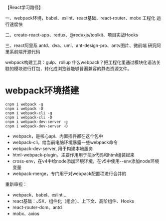 【React学习路径】

一、webpack环境，babel、eslint、react基础、react-router、mobx
	工程化
	运行速度快

二、create-react-app、redux、@reduxjs/toolkit、项目实战Hooks

三、react阿里系 antd、dva、umi、ant-design-pro、antv图片、微前端
	研究阿里系前端开源代码


webpack构建工具：gulp、rollup
什么webpack？把工程化里通过模块化语法关联的模块进行打包，转化成浏览器能够普遍兼容的静态资源文件。

# webpack环境搭建

```
cnpm i webpack -g
cnpm i webpack -D
cnpm i webpack-cli -g
cnpm i webpack-cli -D
cnpm i webpack-dev-server -g
cnpm i webpack-dev-server -D
```
- webpack，是核心api、内置插件都在这个包中
- webpack-cli，给当前电脑环境暴露一些webpack命令
- webpack-dev-server, 用于构建本地服务
- html-webpack-plugin，主要作用用于把js代码和html组装起来
- cross-env，在v4中给node添加环境环境，在v5中使用--env添加node环境变量
- webpack-merge，专门用于对webpack配置项进行合并的


重新审视：
- webpack、babel、eslint...
- react基础：JSX、组件化（组合）、上下文、高阶组件、Hooks
- react-router-dom、antd
- mobx、axios
